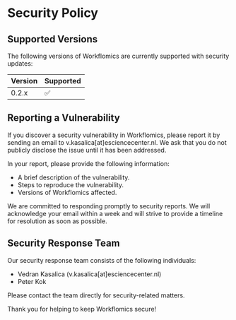 # Security Policy

## Supported Versions

The following versions of Workflomics are currently supported with security updates:

| Version | Supported          |
| ------- | ------------------ |
| 0.2.x   | :white_check_mark: |

## Reporting a Vulnerability

If you discover a security vulnerability in Workflomics, please report it by sending an email to v.kasalica[at]esciencecenter.nl. We ask that you do not publicly disclose the issue until it has been addressed.

In your report, please provide the following information:

- A brief description of the vulnerability.
- Steps to reproduce the vulnerability.
- Versions of Workflomics affected.

We are committed to responding promptly to security reports. We will acknowledge your email within a week and will strive to provide a timeline for resolution as soon as possible.

## Security Response Team

Our security response team consists of the following individuals:

- Vedran Kasalica (v.kasalica[at]esciencecenter.nl)
- Peter Kok

Please contact the team directly for security-related matters.

Thank you for helping to keep Workflomics secure!
